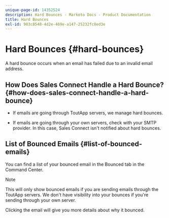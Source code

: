 ```yaml
---
unique-page-id: 14352524
description: Hard Bounces - Marketo Docs - Product Documentation
title: Hard Bounces
exl-id: 903c8548-4d2e-469e-a147-25232fc8ed3e
---
```

# Hard Bounces {#hard-bounces}

A hard bounce occurs when an email has failed due to an invalid email address.

## How Does Sales Connect Handle a Hard Bounce? {#how-does-sales-connect-handle-a-hard-bounce}

* If emails are going through ToutApp servers, we manage hard bounces.

* If emails are going through your own servers, check with your SMTP provider. In this case, Sales Connect isn't notified about hard bounces.

## List of Bounced Emails {#list-of-bounced-emails}

You can find a list of your bounced email in the Bounced tab in the Command Center.

>[!NOTE]
>
>This will only show bounced emails if you are sending emails through the ToutApp servers. We don't have visibility into your bounces if you're sending through your own server.

Clicking the email will give you more details about why it bounced.
